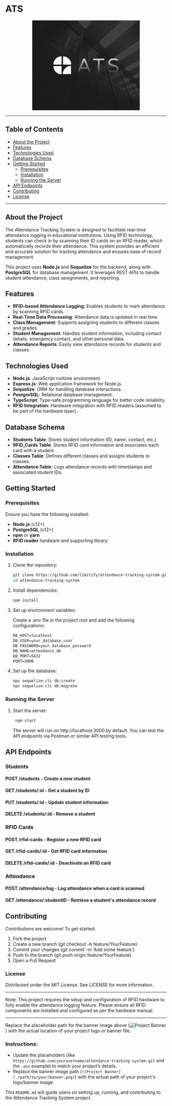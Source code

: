 # ATS

<div align="center">
	<img src="./ATS%20Banner.jpg">
</div>

---

## Table of Contents

- [About the Project](#about-the-project)
- [Features](#features)
- [Technologies Used](#technologies-used)
- [Database Schema](#database-schema)
- [Getting Started](#getting-started)
  - [Prerequisites](#prerequisites)
  - [Installation](#installation)
  - [Running the Server](#running-the-server)
- [API Endpoints](#api-endpoints)
- [Contributing](#contributing)
- [License](#license)

---

## About the Project

The Attendance Tracking System is designed to facilitate real-time attendance logging in educational institutions. Using RFID technology, students can check in by scanning their ID cards on an RFID reader, which automatically records their attendance. This system provides an efficient and accurate solution for tracking attendance and ensures ease of record management.

This project uses **Node.js** and **Sequelize** for the backend, along with **PostgreSQL** for database management. It leverages REST APIs to handle student attendance, class assignments, and reporting.

## Features

- **RFID-based Attendance Logging**: Enables students to mark attendance by scanning RFID cards.
- **Real-Time Data Processing**: Attendance data is updated in real time.
- **Class Management**: Supports assigning students to different classes and grades.
- **Student Management**: Handles student information, including contact details, emergency contact, and other personal data.
- **Attendance Reports**: Easily view attendance records for students and classes.

## Technologies Used

- **Node.js**: JavaScript runtime environment.
- **Express.js**: Web application framework for Node.js.
- **Sequelize**: ORM for handling database interactions.
- **PostgreSQL**: Relational database management.
- **TypeScript**: Type-safe programming language for better code reliability.
- **RFID Integration**: Hardware integration with RFID readers (assumed to be part of the hardware layer).

## Database Schema

- **Students Table**: Stores student information (ID, name, contact, etc.)
- **RFID_Cards Table**: Stores RFID card information and associates each card with a student.
- **Classes Table**: Defines different classes and assigns students to classes.
- **Attendance Table**: Logs attendance records with timestamps and associated student IDs.

## Getting Started

### Prerequisites

Ensure you have the following installed:

- **Node.js** (v12+)
- **PostgreSQL** (v12+)
- **npm** or **yarn**
- **RFID reader** hardware and supporting library

### Installation

1. Clone the repository:
   ```bash
   git clone https://github.com/limitify/attendance-tracking-system.git
   cd attendance-tracking-system
   ```
2. Install dependencies:

   ```bash
   npm install
   ```

3. Set up environment variables:

   Create a .env file in the project
   root and add the following
   configurations:

   ```plaintext
   DB_HOST=localhost
   DB_USER=your_database_user
   DB_PASSWORD=your_database_password
   DB_NAME=attendance_db
   DB_PORT=5432
   PORT=3000
   ```

4. Set up the database:

   ```bash
   npx sequelize-cli db:create
   npx sequelize-cli db:migrate
   ```

### Running the Server

1. Start the server:

   ```bash
    npm start
   ```

   The server will run on http://localhost:3000 by default. You can test the API endpoints via Postman or similar API testing tools.

## API Endpoints

### Students

#### POST /students - Create a new student

#### GET /students/:id - Get a student by ID

#### PUT /students/:id - Update student information

#### DELETE /students/:id - Remove a student

### RFID Cards

#### POST /rfid-cards - Register a new RFID card

#### GET /rfid-cards/:id - Get RFID card information

#### DELETE /rfid-cards/:id - Deactivate an RFID card

### Attendance

#### POST /attendance/log - Log attendance when a card is scanned

#### GET /attendance/:studentID - Retrieve a student's attendance record

## Contributing

Contributions are welcome! To get started:

1. Fork the project
2. Create a new branch (git checkout -b feature/YourFeature)
3. Commit your changes (git commit -m 'Add some feature')
4. Push to the branch (git push origin feature/YourFeature)
5. Open a Pull Request

### License

Distributed under the MIT License. See LICENSE for more information.

---

Note: This project requires the setup and configuration of RFID hardware to fully enable the attendance logging feature. Please ensure all RFID components are installed and configured as per the hardware manual.

---

Replace the placeholder path for the banner image above (![Project Banner](./path/to/your/banner.png)) with the actual location of your project logo or banner file.

### Instructions:

- Update the placeholders (like `https://github.com/yourusername/attendance-tracking-system.git` and the `.env` example) to match your project’s details.
- Replace the banner image path (`![Project Banner](./path/to/your/banner.png)`) with the actual path of your project's logo/banner image.

This `README.md` will guide users on setting up, running, and contributing to the Attendance Tracking System project.
